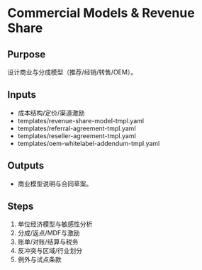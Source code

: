 # Commercial Models & Revenue Share

## Purpose

设计商业与分成模型（推荐/经销/转售/OEM）。

## Inputs

- 成本结构/定价/渠道激励
- templates/revenue-share-model-tmpl.yaml
- templates/referral-agreement-tmpl.yaml
- templates/reseller-agreement-tmpl.yaml
- templates/oem-whitelabel-addendum-tmpl.yaml

## Outputs

- 商业模型说明与合同草案。

## Steps

1. 单位经济模型与敏感性分析
2. 分成/返点/MDF与激励
3. 账单/对账/结算与税务
4. 反冲突与区域/行业划分
5. 例外与试点条款
